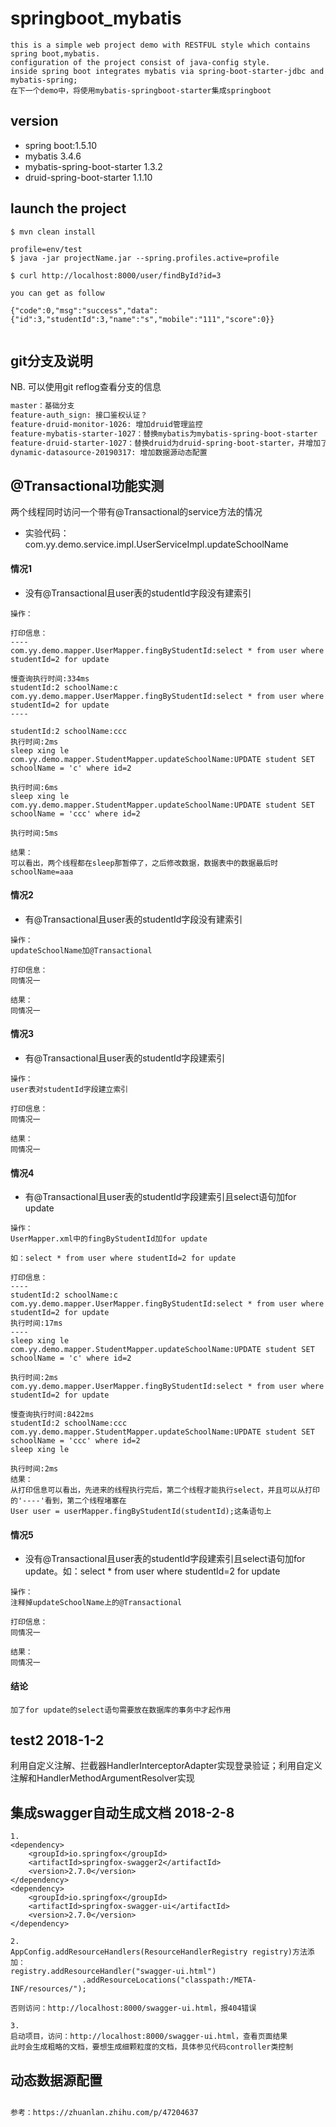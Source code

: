 

# springboot_mybatis
```
this is a simple web project demo with RESTFUL style which contains spring boot,mybatis.
configuration of the project consist of java-config style.
inside spring boot integrates mybatis via spring-boot-starter-jdbc and mybatis-spring;
在下一个demo中，将使用mybatis-springboot-starter集成springboot
```

## version
- spring boot:1.5.10
- mybatis 3.4.6
- mybatis-spring-boot-starter 1.3.2
- druid-spring-boot-starter 1.1.10


## launch the project

```
$ mvn clean install

profile=env/test
$ java -jar projectName.jar --spring.profiles.active=profile

$ curl http://localhost:8000/user/findById?id=3

you can get as follow

{"code":0,"msg":"success","data":{"id":3,"studentId":3,"name":"s","mobile":"111","score":0}}


```

## git分支及说明
NB. 可以使用git reflog查看分支的信息
```markdown
master：基础分支
feature-auth_sign: 接口鉴权认证？ 
feature-druid-monitor-1026: 增加druid管理监控
feature-mybatis-starter-1027：替换mybatis为mybatis-spring-boot-starter
feature-druid-starter-1027：替换druid为druid-spring-boot-starter，并增加了micrometer、prometheus监控集成
dynamic-datasource-20190317: 增加数据源动态配置

```


## @Transactional功能实测
两个线程同时访问一个带有@Transactional的service方法的情况
- 实验代码：com.yy.demo.service.impl.UserServiceImpl.updateSchoolName

#### 情况1

- 没有@Transactional且user表的studentId字段没有建索引
```
操作：

打印信息：
----
com.yy.demo.mapper.UserMapper.fingByStudentId:select * from user where studentId=2 for update

慢查询执行时间:334ms
studentId:2 schoolName:c
com.yy.demo.mapper.UserMapper.fingByStudentId:select * from user where studentId=2 for update
----

studentId:2 schoolName:ccc
执行时间:2ms
sleep xing le
com.yy.demo.mapper.StudentMapper.updateSchoolName:UPDATE student SET schoolName = 'c' where id=2

执行时间:6ms
sleep xing le
com.yy.demo.mapper.StudentMapper.updateSchoolName:UPDATE student SET schoolName = 'ccc' where id=2

执行时间:5ms

结果：
可以看出，两个线程都在sleep那暂停了，之后修改数据，数据表中的数据最后时schoolName=aaa
```

#### 情况2

- 有@Transactional且user表的studentId字段没有建索引
```
操作：
updateSchoolName加@Transactional

打印信息：
同情况一

结果：
同情况一
```

#### 情况3

- 有@Transactional且user表的studentId字段建索引
```
操作：
user表对studentId字段建立索引

打印信息：
同情况一

结果：
同情况一
```

#### 情况4

- 有@Transactional且user表的studentId字段建索引且select语句加for update
```
操作：
UserMapper.xml中的fingByStudentId加for update

如：select * from user where studentId=2 for update

打印信息：
----
studentId:2 schoolName:c
com.yy.demo.mapper.UserMapper.fingByStudentId:select * from user where studentId=2 for update
执行时间:17ms
----
sleep xing le
com.yy.demo.mapper.StudentMapper.updateSchoolName:UPDATE student SET schoolName = 'c' where id=2

执行时间:2ms
com.yy.demo.mapper.UserMapper.fingByStudentId:select * from user where studentId=2 for update

慢查询执行时间:8422ms
studentId:2 schoolName:ccc
com.yy.demo.mapper.StudentMapper.updateSchoolName:UPDATE student SET schoolName = 'ccc' where id=2
sleep xing le

执行时间:2ms
结果：
从打印信息可以看出，先进来的线程执行完后，第二个线程才能执行select，并且可以从打印的'----'看到，第二个线程堵塞在
User user = userMapper.fingByStudentId(studentId);这条语句上

```

#### 情况5

- 没有@Transactional且user表的studentId字段建索引且select语句加for update。如：select * from user where studentId=2 for update
```
操作：
注释掉updateSchoolName上的@Transactional

打印信息：
同情况一

结果：
同情况一
```

#### 结论
```
加了for update的select语句需要放在数据库的事务中才起作用
```

## test2 2018-1-2
利用自定义注解、拦截器HandlerInterceptorAdapter实现登录验证；利用自定义注解和HandlerMethodArgumentResolver实现




## 集成swagger自动生成文档 2018-2-8
```
1. 
<dependency>
    <groupId>io.springfox</groupId>
    <artifactId>springfox-swagger2</artifactId>
    <version>2.7.0</version>
</dependency>
<dependency>
    <groupId>io.springfox</groupId>
    <artifactId>springfox-swagger-ui</artifactId>
    <version>2.7.0</version>
</dependency>

2.
AppConfig.addResourceHandlers(ResourceHandlerRegistry registry)方法添加：
registry.addResourceHandler("swagger-ui.html")
                .addResourceLocations("classpath:/META-INF/resources/");
                
否则访问：http://localhost:8000/swagger-ui.html，报404错误

3.
启动项目，访问：http://localhost:8000/swagger-ui.html，查看页面结果
此时会生成粗略的文档，要想生成细颗粒度的文档，具体参见代码controller类控制

```

## 动态数据源配置
```markdown

参考：https://zhuanlan.zhihu.com/p/47204637

```